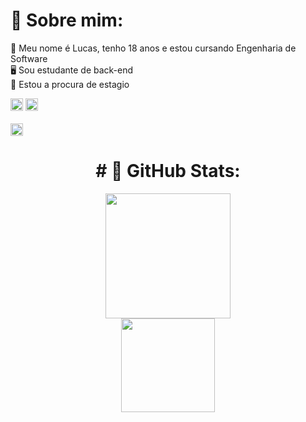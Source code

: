 # 🌟 Sobre mim:</h1>

🦊 Meu nome é Lucas, tenho 18 anos e estou cursando Engenharia de Software <br>
🖥️ Sou estudante de back-end‎‎<br>
🎯 Estou a procura de estagio‎‎<br>

<img height=20px src="https://img.shields.io/badge/java-%23ED8B00.svg?style=flat-square&logo=java&logoColor=white" > <img height=20px src="https://img.shields.io/badge/c++-%2300599C.svg?style=flat-square&logo=c%2B%2B&logoColor=white"><br><br>
<a href="https://www.linkedin.com/in/lucasrengel/"> <img height=20px src="https://img.shields.io/badge/LinkedIn-%230077B5.svg?style=flat-square&logo=linkedin&logoColor=white"> </a>


  <h1 align="center"># 🐙 GitHub Stats:</h1>
  <p align="center">
    <img height=200px src="https://github-readme-streak-stats.herokuapp.com/?user=lucasrengel&theme=dark&hide_border=false"><br>
    <img height=150px src="https://github-readme-stats.vercel.app/api/top-langs/?username=lucasrengel&theme=dark&hide_border=false&include_all_commits=true&count_private=false&layout=compact">
